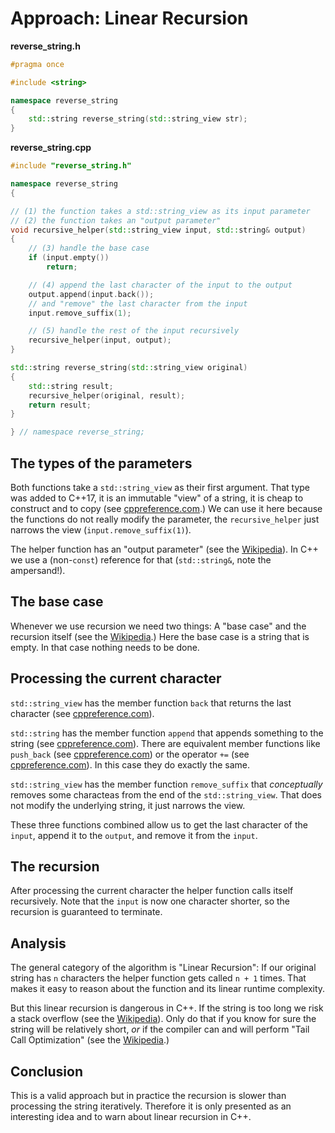 # Approach: Linear Recursion

**reverse_string.h**
```cpp
#pragma once

#include <string>

namespace reverse_string
{
    std::string reverse_string(std::string_view str);
}
```

**reverse_string.cpp**
```cpp
#include "reverse_string.h"

namespace reverse_string
{

// (1) the function takes a std::string_view as its input parameter
// (2) the function takes an "output parameter"
void recursive_helper(std::string_view input, std::string& output)
{
    // (3) handle the base case
    if (input.empty())
        return;

    // (4) append the last character of the input to the output
    output.append(input.back());
    // and "remove" the last character from the input
    input.remove_suffix(1);

    // (5) handle the rest of the input recursively
    recursive_helper(input, output);
}

std::string reverse_string(std::string_view original)
{
    std::string result;
    recursive_helper(original, result);
    return result;
}

} // namespace reverse_string;
```

## The types of the parameters

Both functions take a `std::string_view` as their first argument.
That type was added to C++17, it is an immutable "view" of a string, it is cheap to construct and to copy (see [cppreference.com][cppref-stringview].)
We can use it here because the functions do not really modify the parameter, the `recursive_helper` just narrows the view (`input.remove_suffix(1)`).

The helper function has an "output parameter" (see the [Wikipedia][wiki-output-parameter]).
In C++ we use a (non-`const`) reference for that (`std::string&`, note the ampersand!).

## The base case

Whenever we use recursion we need two things:
A "base case" and the recursion itself (see the [Wikipedia][wiki-recursion].)
Here the base case is a string that is empty.
In that case nothing needs to be done.

## Processing the current character

`std::string_view` has the member function `back` that returns the last character (see [cppreference.com][cppref-stringview-back]).

`std::string` has the member function `append` that appends something to the string (see [cppreference.com][cppref-string-append]).
There are equivalent member functions like `push_back` (see [cppreference.com][cppref-string-pushback]) or the operator `+=` (see [cppreference.com][cppref-string-operator-plus-assign]).
In this case they do exactly the same.

`std::string_view` has the member function `remove_suffix` that *conceptually* removes some characteas from the end of the `std::string_view`.
That does not modify the underlying string, it just narrows the view.

These three functions combined allow us to get the last character of the `input`, append it to the `output`, and remove it from the `input`.

## The recursion

After processing the current character the helper function calls itself recursively.
Note that the `input` is now one character shorter, so the recursion is guaranteed to terminate.

## Analysis

The general category of the algorithm is "Linear Recursion":
If our original string has `n` characters the helper function gets called `n + 1` times.
That makes it easy to reason about the function and its linear runtime complexity.

But this linear recursion is dangerous in C++.
If the string is too long we risk a stack overflow (see the [Wikipedia][wiki-stack-overflow]).
Only do that if you know for sure the string will be relatively short, *or* if the compiler can and will perform "Tail Call Optimization" (see the [Wikipedia][wiki-tail-call].)

## Conclusion

This is a valid approach but in practice the recursion is slower than processing the string iteratively.
Therefore it is only presented as an interesting idea and to warn about linear recursion in C++.

[cppref-stringview]: https://en.cppreference.com/w/cpp/string/basic_string_view
[wiki-output-parameter]: https://en.wikipedia.org/wiki/Parameter_(computer_programming)#Output_parameters
[wiki-recursion]: https://en.wikipedia.org/wiki/Recursion_(computer_science)
[cppref-stringview-back]: https://en.cppreference.com/w/cpp/string/basic_string_view/back
[cppref-string-append]: https://en.cppreference.com/w/cpp/string/basic_string/append
[cppref-string-pushback]: https://en.cppreference.com/w/cpp/string/basic_string/push_back
[cppref-string-operator-plus-assign]: https://en.cppreference.com/w/cpp/string/basic_string/operator%2B%3D
[cppref-stringview-removesuffix]: https://en.cppreference.com/w/cpp/string/basic_string_view/remove_suffix
[wiki-stack-overflow]: https://en.wikipedia.org/wiki/Stack_overflow
[wiki-tail-call]: https://en.wikipedia.org/wiki/Tail_call

